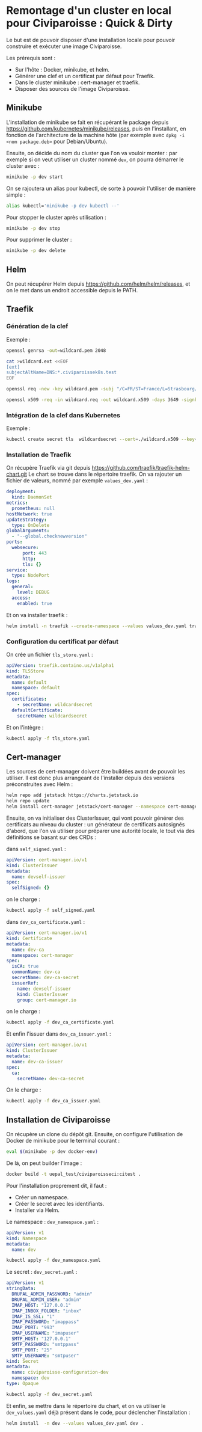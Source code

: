 # Remontage d'un cluster en local pour Civiparoisse : Quick & Dirty

Le but est de pouvoir disposer d'une installation locale pour pouvoir construire et exécuter une image Civiparoisse.

Les prérequis sont :

* Sur l'hôte : Docker, minikube, et helm.
* Générer une clef et un certificat par défaut pour Traefik.
* Dans le cluster minikube : cert-manager et traefik.
* Disposer des sources de l'image Civiparoisse.

## Minikube

L'installation de minikube se fait en récupérant le package depuis <https://github.com/kubernetes/minikube/releases>, puis en l'installant, en fonction de l'architecture de la machine hôte (par exemple avec `dpkg -i <nom package.deb>` pour Debian/Ubuntu).

Ensuite, on décide du nom du cluster que l'on va vouloir monter : par exemple si on veut utiliser un cluster nommé `dev`, on pourra démarrer le cluster avec :

```bash
minikube -p dev start
```

On se rajoutera un alias pour kubectl, de sorte à pouvoir l'utiliser de manière simple :

```bash
alias kubectl='minikube -p dev kubectl --'
```

Pour stopper le cluster après utilisation :

```bash
minikube -p dev stop
```

Pour supprimer le cluster : 

```bash
minikube -p dev delete
```

## Helm

On peut récupérer Helm depuis <https://github.com/helm/helm/releases>, et on le met dans un endroit accessible depuis le PATH.

## Traefik

### Génération de la clef
Exemple : 

```bash
openssl genrsa -out=wildcard.pem 2048

cat >wildcard.ext <<EOF
[ext]
subjectAltName=DNS:*.civiparoissek8s.test
EOF

openssl req -new -key wildcard.pem -subj "/C=FR/ST=France/L=Strasbourg/O=TEST/OU=INFRA/CN=*.civiparoissek8s.test" -out wildcard.req

openssl x509 -req -in wildcard.req -out wildcard.x509 -days 3649 -signkey wildcard.pem -extfile wildcard.ext -extensions ext
```


### Intégration de la clef dans Kubernetes

Exemple :
```bash
kubectl create secret tls  wildcardsecret --cert=./wildcard.x509 --key=./wildcard.pem -n default
```

### Installation de Traefik

On récupère Traefik via git depuis <https://github.com/traefik/traefik-helm-chart.git>
Le chart se trouve dans le répertoire traefik.
On va rajouter un fichier de valeurs, nommé par exemple `values_dev.yaml` : 
```yaml
deployment:
  kind: DaemonSet
metrics:
  prometheus: null
hostNetwork: true
updateStrategy:
  type: OnDelete
globalArguments:
  - "--global.checknewversion"
ports:
  websecure:
      port: 443
      http:
      tls: {}
service:
  type: NodePort
logs:
  general:
    level: DEBUG
  access:
    enabled: true

```

Et on va installer traefik :

```bash
helm install -n traefik --create-namespace --values values_dev.yaml traefik .
```

### Configuration du certificat par défaut
On crée un fichier `tls_store.yaml` :

```yaml
apiVersion: traefik.containo.us/v1alpha1
kind: TLSStore
metadata:
  name: default
  namespace: default
spec:
  certificates:
    - secretName: wildcardsecret
  defaultCertificate:
    secretName: wildcardsecret
```

Et on l'intègre :

```bash
kubectl apply -f tls_store.yaml
```

## Cert-manager
Les sources de cert-manager doivent être buildées avant de pouvoir les utiliser. Il est donc plus arrangeant de l'installer depuis des versions préconstruites avec Helm :

```bash
helm repo add jetstack https://charts.jetstack.io
helm repo update
helm install cert-manager jetstack/cert-manager --namespace cert-manager --create-namespace --set installCRDs=true --set prometheus.enabled=false --version 1.13.1
```

Ensuite, on va initialiser des ClusterIssuer, qui vont pouvoir générer des certificats au niveau du cluster : un générateur de certificats autosignés d'abord, que l'on va utiliser pour préparer une autorité locale, le tout via des définitions se basant sur des CRDs :

dans `self_signed.yaml` :

```yaml
apiVersion: cert-manager.io/v1
kind: ClusterIssuer
metadata:
  name: devself-issuer
spec:
  selfSigned: {}
```

on le charge :

```bash
kubectl apply -f self_signed.yaml
```

dans `dev_ca_certificate.yaml` :

```yaml
apiVersion: cert-manager.io/v1
kind: Certificate
metadata:
  name: dev-ca
  namespace: cert-manager
spec:
  isCA: true
  commonName: dev-ca
  secretName: dev-ca-secret
  issuerRef:
    name: devself-issuer
    kind: ClusterIssuer
    group: cert-manager.io
```

on le charge :

```bash
kubectl apply -f dev_ca_certificate.yaml
```

Et enfin l'issuer dans `dev_ca_issuer.yaml` :

```yaml
apiVersion: cert-manager.io/v1
kind: ClusterIssuer
metadata:
  name: dev-ca-issuer
spec:
  ca:
    secretName: dev-ca-secret
```

On le charge :

```bash
kubectl apply -f dev_ca_issuer.yaml
```

## Installation de Civiparoisse

On récupère un clone du dépôt git. Ensuite, on configure l'utilisation de Docker de minikube pour le terminal courant :

```bash
eval $(minikube -p dev docker-env)
```

De là, on peut builder l'image :

```bash
docker build -t uepal_test/civiparoisseci:citest .
```

Pour l'installation proprement dit, il faut :

- Créer un namespace.
- Créer le secret avec les identifiants.
- Installer via Helm.

Le namespace : `dev_namespace.yaml` : 

```yaml
apiVersion: v1
kind: Namespace
metadata:
  name: dev
```

```bash
kubectl apply -f dev_namespace.yaml
```

Le secret : `dev_secret.yaml` : 

```yaml
apiVersion: v1
stringData:
  DRUPAL_ADMIN_PASSWORD: "admin"
  DRUPAL_ADMIN_USER: "admin"
  IMAP_HOST: "127.0.0.1"
  IMAP_INBOX_FOLDER: "inbox"
  IMAP_IS_SSL: "1"
  IMAP_PASSWORD: "imappass"
  IMAP_PORT: "993"
  IMAP_USERNAME: "imapuser"
  SMTP_HOST: "127.0.0.1"
  SMTP_PASSWORD: "smtppass"
  SMTP_PORT: "25"
  SMTP_USERNAME: "smtpuser"
kind: Secret
metadata:
  name: civiparoisse-configuration-dev
  namespace: dev
type: Opaque
```

```bash
kubectl apply -f dev_secret.yaml
```

Et enfin, se mettre dans le répertoire du chart, et on va utiliser le `dev_values.yaml` déjà présent dans le code, pour déclencher l'installation :

```bash
helm install  -n dev --values values_dev.yaml dev .
```